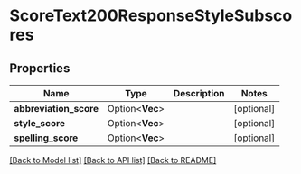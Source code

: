 # ScoreText200ResponseStyleSubscores

## Properties

Name | Type | Description | Notes
------------ | ------------- | ------------- | -------------
**abbreviation_score** | Option<**Vec<i32>**> |  | [optional]
**style_score** | Option<**Vec<i32>**> |  | [optional]
**spelling_score** | Option<**Vec<i32>**> |  | [optional]

[[Back to Model list]](../README.md#documentation-for-models) [[Back to API list]](../README.md#documentation-for-api-endpoints) [[Back to README]](../README.md)


